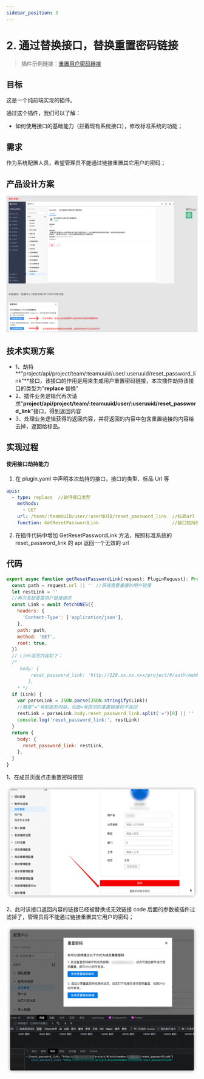 ```yaml
---
sidebar_position: 3
---
```


# 2. 通过替换接口，替换重置密码链接

> 插件示例链接：[重置用户密码链接](https://gitlab.partner.ones.ai/example/restpassword)

## 目标

这是一个纯前端实现的插件。

通过这个插件，我们可以了解：

- 如何使用接口的基础能力（拦截现有系统接口），修改标准系统的功能；

## 需求

作为系统配置人员，希望管理员不能通过链接重置其它用户的密码；

## 产品设计方案

![image](password1.jpg)

## 技术实现方案

- 1、劫持 **"project/api/project/team/:teamuuid/user/:useruuid/reset_password_link"**接口，该接口的作用是用来生成用户重置密码链接，本次插件劫持该接口的类型为"**replace** 替换"
- 2、插件业务逻辑代再次请求"**project/api/project/team/:teamuuid/user/:useruuid/reset_password_link**"接口，得到返回内容
- 3、处理业务逻辑获得的返回内容，并将返回的内容中包含重置链接的内容给去掉，返回给标品。

## 实现过程

#### 使用接口劫持能力

1. 在 plugin.yaml 中声明本次劫持的接口，接口的类型、标品 Url 等

```yaml
apis:
  - type: replace  //劫持接口类型
    methods:
      - GET
    url: /team/:teamUUID/user/:userUUID/reset_password_link  //标品url
    function: GetResetPasswordLink                           //接口劫持的处理函数
```

2. 在插件代码中增加 GetResetPasswordLink 方法，按照标准系统的 reset_password_link 的 api 返回一个无效的 url

## 代码

```javascript
export async function getResetPasswordLink(request: PluginRequest): Promise<PluginResponse> {
  const path = request.url || '' //获得需要重置的用户链接
  let restLink = ''
  //再次发起重置用户链接请求
  const Link = await fetchONES({
    headers: {
      'Content-Type': ['application/json'],
    },
    path: path,
    method: 'GET',
    root: true,
  })
  // Link返回内容如下：
  /*
     body: {
         reset_password_link: 'http://120.xx.xx.xxx/project/#/auth/member/xxxxxxxx/reset_password?code=z0XsIWftH57eaLCX5Kn2GePbR9Lamp6v'
        },
    * */
  if (Link) {
    var parseLink = JSON.parse(JSON.stringify(Link))
    //截取"="号前面的内容，后面=号提供的重置链接将不返回
    restLink = parseLink.body.reset_password_link.split('=')[0] || ''
    console.log('reset_password_link:', restLink)
  }
  return {
    body: {
      reset_password_link: restLink,
    },
  }
}
```

1、在成员页面点击重置密码按钮

![image](password2.jpg)

2、此时该接口返回内容的链接已经被替换成无效链接 code 后面的参数被插件过滤掉了，管理员将不能通过链接重置其它用户的密码；

![image](password3.jpg)
